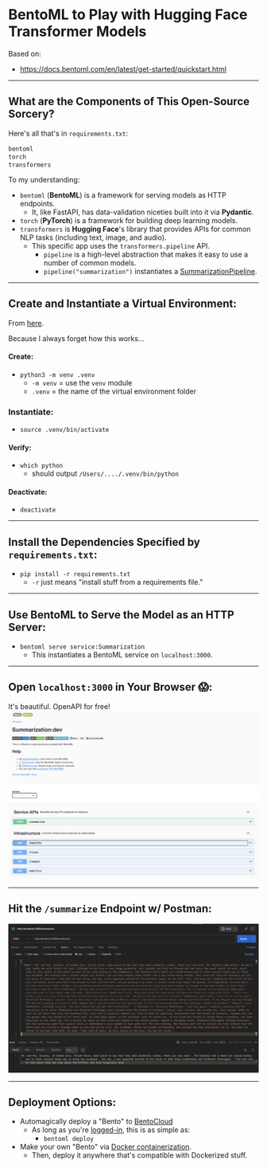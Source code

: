 # BentoML to Play with Hugging Face Transformer Models

Based on:
* https://docs.bentoml.com/en/latest/get-started/quickstart.html

---

## What are the Components of This Open-Source Sorcery?

Here's all that's in `requirements.txt`:

```
bentoml
torch
transformers
```

To my understanding:
* `bentoml` (**BentoML**) is a framework for serving models as HTTP endpoints.
  * It, like FastAPI, has data-validation niceties built into it via **Pydantic**.
* `torch` (**PyTorch**) is a framework for building deep learning models.
* `transformers`  is **Hugging Face**'s library that provides APIs for common NLP tasks (including text, image, and audio).
  * This specific app uses the `transformers.pipeline` API.
    * `pipeline` is a high-level abstraction that makes it easy to use a number of common models.
    * `pipeline("summarization")` instantiates a [SummarizationPipeline](https://huggingface.co/docs/transformers/v4.41.3/en/main_classes/pipelines#transformers.SummarizationPipeline).

---

## Create and Instantiate a Virtual Environment:

From [here](https://packaging.python.org/en/latest/guides/installing-using-pip-and-virtual-environments/).

Because I always forget how this works...

#### Create:

* `python3 -m venv .venv`
  * `-m venv` = use the `venv` module
  * `.venv` = the name of the virtual environment folder

### Instantiate:

* `source .venv/bin/activate`

#### Verify:

* `which python`
  * should output `/Users/..../.venv/bin/python`

#### Deactivate:

* `deactivate`

---

## Install the Dependencies Specified by `requirements.txt`:

* `pip install -r requirements.txt`
  * `-r` just means "install stuff from a requirements file."

---

## Use BentoML to Serve the Model as an HTTP Server:

* `bentoml serve service:Summarization`
  * This instantiates a BentoML service on `localhost:3000`.

---

## Open `localhost:3000` in Your Browser 😱:

It's beautiful. OpenAPI for free!
![Auto OpenAPI Documentation](./images/openAPI.png)

---

## Hit the `/summarize` Endpoint w/ Postman:

![Example of Summarized Text](./images/summarized_chapter_one.png)

---

## Deployment Options:

* Automagically deploy a "Bento" to [BentoCloud](https://www.bentoml.com/cloud)
  * As long as you're [logged-in](https://docs.bentoml.com/en/latest/bentocloud/how-tos/manage-access-token.html), this is as simple as:
    * `bentoml deploy`
* Make your own "Bento" via [Docker containerization](https://docs.bentoml.com/en/latest/guides/containerization.html).
  * Then, deploy it anywhere that's compatible with Dockerized stuff.

